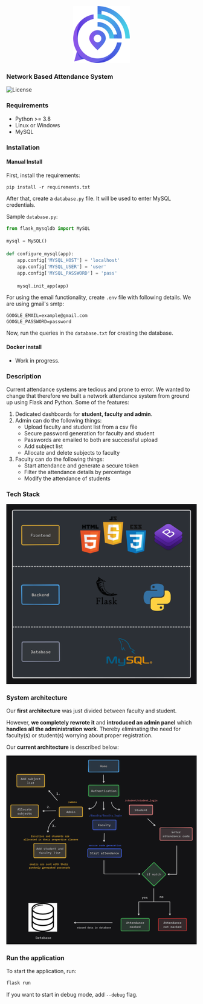<p align="center">
  <img alt="OpenDevin Logo" src="./assets/image.png" width="150" />
</p>

### Network Based Attendance System

![License](https://img.shields.io/badge/license-MIT-green)

### Requirements

- Python >= 3.8
- Linux or Windows
- MySQL

### Installation

#### Manual Install

First, install the requirements:

```
pip install -r requirements.txt
```

After that, create a `database.py` file. It will be used to enter MySQL credentials.

Sample `database.py`:

```python
from flask_mysqldb import MySQL

mysql = MySQL()

def configure_mysql(app):
    app.config['MYSQL_HOST'] = 'localhost'
    app.config['MYSQL_USER'] = 'user'
    app.config['MYSQL_PASSWORD'] = 'pass'

    mysql.init_app(app)
```

For using the email functionality, create `.env` file with following details. We are using gmail's smtp:

```.env
GOOGLE_EMAIL=example@gmail.com
GOOGLE_PASSWORD=password
```

Now, run the queries in the `database.txt` for creating the database.

#### Docker install

- Work in progress.

### Description

Current attendance systems are tedious and prone to error. We wanted to change that therefore we built a network attendance system from ground up using Flask and Python. Some of the features:

1. Dedicated dashboards for **student, faculty and admin**.
2. Admin can do the following things:
   - Upload faculty and student list from a csv file
   - Secure password generation for faculty and student
   - Passwords are emailed to both are successful upload
   - Add subject list
   - Allocate and delete subjects to faculty
3. Faculty can do the following things:
   - Start attendance and generate a secure token
   - Filter the attendance details by percentage
   - Modify the attendance of students

### Tech Stack

![tech](/assets/techstack1.png)

### System architecture

Our **first architecture** was just divided between faculty and student.

However, **we completely rewrote it** and **introduced an admin panel** which **handles all the administration work**. Thereby eliminating the need for faculty(s) or student(s) worrying about proper registration.

Our **current architecture** is described below:

![flow](/assets/flow.png)

### Run the application

To start the application, run:

```sh
flask run
```

If you want to start in debug mode, add `--debug` flag.
